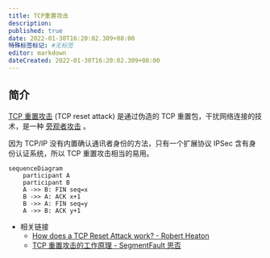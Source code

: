 ```yaml
---
title: TCP重置攻击
description:
published: true
date: 2022-01-30T16:20:02.309+08:00
特殊标签标记: #无标签
editor: markdown
dateCreated: 2022-01-30T16:20:02.309+08:00
---
```


## 简介

[TCP 重置攻击](https://zh.wikipedia.org/wiki/TCP重置攻击) (TCP reset attack) 是通过伪造的 TCP 重置包，干扰网络连接的技术，是一种 [旁观者攻击](https://zh.wikipedia.org/wiki/旁观者攻击) 。

因为 TCP/IP 没有内置确认通讯者身份的方法，只有一个扩展协议 IPSec 含有身份认证系统，所以 TCP 重置攻击相当的易用。

```Mermaid
sequenceDiagram
    participant A
    participant B
    A ->> B: FIN seq=x
    B ->> A: ACK x+1
    B ->> A: FIN seq=y
    A ->> B: ACK y+1
```

+ 相关链接
    + [How does a TCP Reset Attack work? - Robert Heaton](https://robertheaton.com/2020/04/27/how-does-a-tcp-reset-attack-work/)
    + [TCP 重置攻击的工作原理 - SegmentFault 思否](https://web.archive.org/web/20220130104858/https://segmentfault.com/a/1190000022954874)

